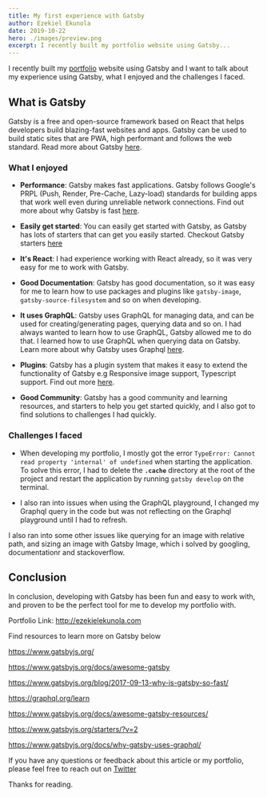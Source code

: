 ```yaml
---
title: My first experience with Gatsby
author: Ezekiel Ekunola
date: 2019-10-22
hero: ./images/preview.png
excerpt: I recently built my portfolio website using Gatsby...
---
```


I recently built my [portfolio](https://ezekielekunola.com) website using Gatsby and I want to talk about my experience using Gatsby, what I enjoyed and the challenges I faced.

## **What is Gatsby**

Gatsby is a free and open-source framework based on React that helps developers build blazing-fast websites and apps. Gatsby can be used to build static sites that are PWA, high performant and follows the web standard. Read more about Gatsby [here](https://www.gatsbyjs.org).

### **What I enjoyed**

- **Performance**: Gatsby makes fast applications. Gatsby follows Google's PRPL (Push, Render, Pre-Cache, Lazy-load) standards for building apps that work well even during unreliable network connections. Find out more about why Gatsby is fast [here](https://www.gatsbyjs.org/blog/2017-09-13-why-is-gatsby-so-fast/).

- **Easily get started**: You can easily get started with Gatsby, as Gatsby has lots of starters that can get you easily started. Checkout Gatsby starters [here](https://www.gatsbyjs.org/starters/?v=2)
- **It's React**: I had experience working with React already, so it was very easy for me to work with Gatsby.

- **Good Documentation**: Gatsby has good documentation, so it was easy for me to learn how to use packages and plugins like `gatsby-image`, `gatsby-source-filesystem` and so on when developing.

- **It uses GraphQL**: Gatsby uses GraphQL for managing data, and can be used for creating/generating pages, querying data and so on. I had always wanted to learn how to use GraphQL, Gatsby allowed me to do that. I learned how to use GraphQL when querying data on Gatsby. Learn more about why Gatsby uses Graphql [here](https://www.gatsbyjs.org/docs/why-gatsby-uses-graphql).

* **Plugins**: Gatsby has a plugin system that makes it easy to extend the functionality of Gatsby e.g Responsive image support, Typescript support. Find out more [here](https://www.gatsbyjs.org/plugins).

* **Good Community**: Gatsby has a good community and learning resources, and starters to help you get started quickly, and I also got to find solutions to challenges I had quickly.

### **Challenges I faced**

- When developing my portfolio, I mostly got the error `TypeError: Cannot read property 'internal' of undefined` when starting the application. To solve this error, I had to delete the **`.cache`** directory at the root of the project and restart the application by running `gatsby develop` on the terminal.


- I also ran into issues when using the GraphQL playground, I changed my Graphql query in the code but was not reflecting on the Graphql playground until I had to refresh.

I also ran into some other issues like querying for an image with relative path, and sizing an image with Gatsby Image, which i solved by googling, documentationr and stackoverflow.

## **Conclusion**

In conclusion, developing with Gatsby has been fun and easy to work with, and proven to be the perfect tool for me to develop my portfolio with.

Portfolio Link: http://ezekielekunola.com

Find resources to learn more on Gatsby below

https://www.gatsbyjs.org/

https://www.gatsbyjs.org/docs/awesome-gatsby

https://www.gatsbyjs.org/blog/2017-09-13-why-is-gatsby-so-fast/

https://graphql.org/learn

https://www.gatsbyjs.org/docs/awesome-gatsby-resources/

https://www.gatsbyjs.org/starters/?v=2

https://www.gatsbyjs.org/docs/why-gatsby-uses-graphql/

If you have any questions or feedback about this article or my portfolio, please feel free to reach out on [Twitter](https://twitter.com/easybuoy)

Thanks for reading.
